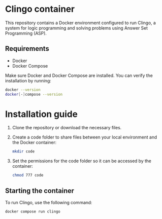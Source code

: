 # Clingo container

This repository contains a Docker environment configured to run Clingo, a system for logic programming and solving problems using Answer Set Programming (ASP).

## Requirements

- Docker
- Docker Compose

Make sure Docker and Docker Compose are installed. You can verify the installation by running:

```bash
docker --version
docker[-]compose --version
```

# Installation guide

1. Clone the repository or download the necessary files.
2. Create a code folder to share files between your local environment and the Docker container:

   ```bash
   mkdir code
   ```

3. Set the permissions for the code folder so it can be accessed by the container:

   ```bash
   chmod 777 code
   ```

## Starting the container

To run Clingo, use the following command:

```bash
docker compose run clingo
```
